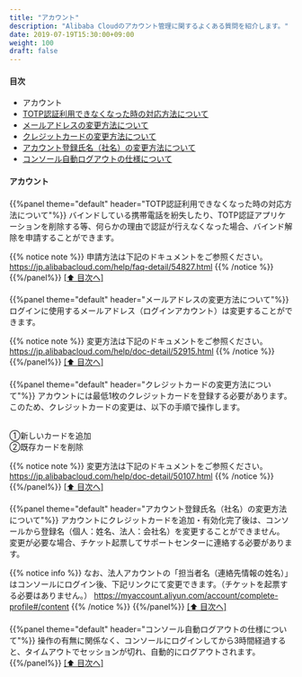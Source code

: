 ```yaml
---
title: "アカウント"
description: "Alibaba Cloudのアカウント管理に関するよくある質問を紹介します。"
date: 2019-07-19T15:30:00+09:00
weight: 100
draft: false
---
```

<h4 id="index">目次</h4>

* アカウント
 * [TOTP認証利用できなくなった時の対応方法について](#TOTP認証利用できなくなった時の対応方法について)
 * [メールアドレスの変更方法について](#メールアドレスの変更方法について)
 * [クレジットカードの変更方法について](#クレジットカードの変更方法について)
 * [アカウント登録氏名（社名）の変更方法について](#アカウント登録氏名（社名）の変更方法について)
 * [コンソール自動ログアウトの仕様について](#コンソール自動ログアウトの仕様について)

#### アカウント
<h4 id="TOTP認証利用できなくなった時の対応方法について"></h4>
{{%panel theme="default" header="TOTP認証利用できなくなった時の対応方法について"%}}
バインドしている携帯電話を紛失したり、TOTP認証アプリケーションを削除する等、何らかの理由で認証が行えなくなった場合、バインド解除を申請することができます。

{{% notice note %}}
申請方法は下記のドキュメントをご参照ください。<br>
https://jp.alibabacloud.com/help/faq-detail/54827.html
{{% /notice %}}
{{%/panel%}}
<a href="#index">[⬆ 目次へ]</a>

<h4 id="メールアドレスの変更方法について"></h4>
{{%panel theme="default" header="メールアドレスの変更方法について"%}}
ログインに使用するメールアドレス（ログインアカウント）は変更することができます。

{{% notice note %}}
変更方法は下記のドキュメントをご参照ください。<br>
https://jp.alibabacloud.com/help/doc-detail/52915.html
{{% /notice %}}
{{%/panel%}}
<a href="#index">[⬆ 目次へ]</a>

<h4 id="クレジットカードの変更方法について"></h4>
{{%panel theme="default" header="クレジットカードの変更方法について"%}}
アカウントには最低1枚のクレジットカードを登録する必要があります。<br>
このため、クレジットカードの変更は、以下の手順で操作します。<br><br>

①新しいカードを追加<br>
②既存カードを削除

{{% notice note %}}
変更方法は下記のドキュメントをご参照ください。<br>
https://jp.alibabacloud.com/help/doc-detail/50107.html
{{% /notice %}}
{{%/panel%}}
<a href="#index">[⬆ 目次へ]</a>

<h4 id="アカウント登録氏名（社名）の変更方法について"></h4>
{{%panel theme="default" header="アカウント登録氏名（社名）の変更方法について"%}}
アカウントにクレジットカードを追加・有効化完了後は、コンソールから登録名（個人：姓名、法人：会社名）を変更することができません。<br>
変更が必要な場合、チケット起票してサポートセンターに連絡する必要があります。

{{% notice info %}}
なお、法人アカウントの「担当者名（連絡先情報の姓名）」はコンソールにログイン後、下記リンクにて変更できます。（チケットを起票する必要はありません。）
https://myaccount.aliyun.com/account/complete-profile#/content
{{% /notice %}}
{{%/panel%}}
<a href="#index">[⬆ 目次へ]</a>

<h4 id="コンソール自動ログアウトの仕様について"></h4>
{{%panel theme="default" header="コンソール自動ログアウトの仕様について"%}}
操作の有無に関係なく、コンソールにログインしてから3時間経過すると、タイムアウトでセッションが切れ、自動的にログアウトされます。
{{%/panel%}}
<a href="#index">[⬆ 目次へ]</a>
